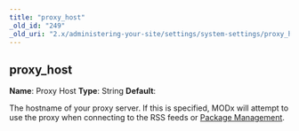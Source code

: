 ```yaml
---
title: "proxy_host"
_old_id: "249"
_old_uri: "2.x/administering-your-site/settings/system-settings/proxy_host"
---
```


## proxy\_host

**Name**: Proxy Host 
**Type**: String 
**Default**:

The hostname of your proxy server. If this is specified, MODx will attempt to use the proxy when connecting to the RSS feeds or [Package Management](extending-modx/transport-packages "Package Management").